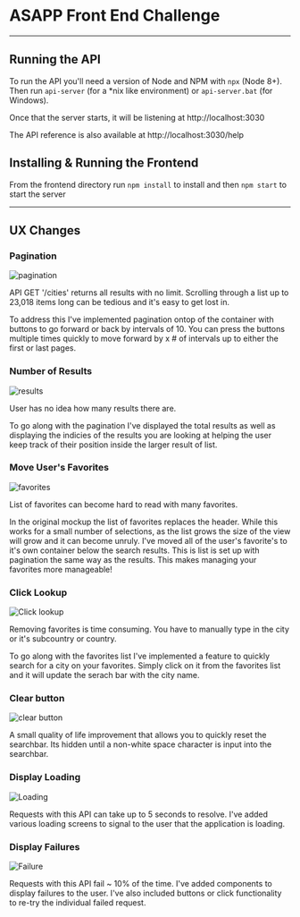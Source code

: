 # ASAPP Front End Challenge
---

## Running the API
To run the API you'll need a version of Node and NPM with `npx` (Node 8+). Then
run `api-server` (for a \*nix like environment) or `api-server.bat` (for
Windows).

Once that the server starts, it will be listening at http://localhost:3030

The API reference is also available at http://localhost:3030/help

## Installing & Running the Frontend
From the frontend directory run `npm install` to install and then `npm start` to start the server

---
## UX Changes

### Pagination

![pagination](./frontend/public/Pagination.png)

API GET '/cities' returns all results with no limit. Scrolling through a list up to 23,018 items long can be tedious and it's easy to get lost in. 

To address this I've implemented pagination ontop of the container with buttons to go forward or back by intervals of 10. You can press the buttons multiple times quickly to move forward by x # of intervals up to either the first or last pages. 

### Number of Results

![results](./frontend/public/Results.png)

User has no idea how many results there are.

To go along with the pagination I've displayed the total results as well as displaying the indicies of the results you are looking at helping the user keep track of their position inside the larger result of list.

### Move User's Favorites

![favorites](./frontend/public/Favorites.png)

List of favorites can become hard to read with many favorites.

In the original mockup the list of favorites replaces the header. While this works for a small number of selections, as the list grows the size of the view will grow and it can become unruly. I've moved all of the user's favorite's to it's own container below the search results. This is list is set up with pagination the same way as the results. This makes managing your favorites more manageable!

### Click Lookup

![Click lookup](./frontend/public/Click-Search.gif)

Removing favorites is time consuming. You have to manually type in the city or it's subcountry or country.

To go along with the favorites list I've implemented a feature to quickly search for a city on your favorites. Simply click on it from the favorites list and it will update the serach bar with the city name.

### Clear button

![clear button](./frontend/public/clear-button.gif)

A small quality of life improvement that allows you to quickly reset the searchbar. Its hidden until a non-white space character is input into the searchbar.

### Display Loading

![Loading](./frontend/public/Loading.gif)

Requests with this API can take up to 5 seconds to resolve. I've added various loading screens to signal to the user that the application is loading.

### Display Failures

![Failure](./frontend/public/Error.gif)

Requests with this API fail ~ 10% of the time. I've added components to display failures to the user. I've also included buttons or click functionality to re-try the individual failed request.
